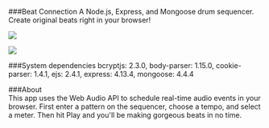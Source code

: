 ###Beat Connection
A Node.js, Express, and Mongoose drum sequencer. Create original beats right in your browser!

![](https://media.giphy.com/media/U5dS06n14JdOU/giphy.gif)

![](https://media.giphy.com/media/utQn5kbtgXsKA/giphy.gif)


###System dependencies
bcryptjs: 2.3.0,
body-parser: 1.15.0,
cookie-parser: 1.4.1,
ejs: 2.4.1,
express: 4.13.4,
mongoose: 4.4.4

###About   
This app uses the Web Audio API to schedule real-time audio events in your browser. First enter a pattern on the sequencer, choose a tempo, and select a meter. Then hit Play and you'll be making gorgeous beats in no time.
